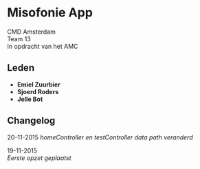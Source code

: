 Misofonie App
=================

CMD Amsterdam  
Team 13  
In opdracht van het AMC

Leden
-----------
- **Emiel Zuurbier**
- **Sjoerd Roders**
- **Jelle Bot**


Changelog
-----------
20-11-2015
*homeController en testController data path veranderd*

19-11-2015  
*Eerste opzet geplaatst*